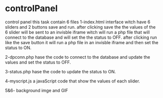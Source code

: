 # controlPanel
 control panel
this task contain 6 files 
1-index.html interface witch have 6 sliders and 2 buttons save and run.
  after clicking save the the values of the 6 slider will be sent to an invisble iframe witch will run a php file that will connect to 
  the database and will set the the status to OFF.
  after clicking run like the save button it will run a php file in an invisble iframe and then set the status to ON.

2-dpconn.php hase the code to connect to the database and update the values and set the status to OFF.

3-status.php hase the code to update the status to ON.

4-myscript.js a javaScript code that show the values of each slider.

5&6- background imge and GIF
